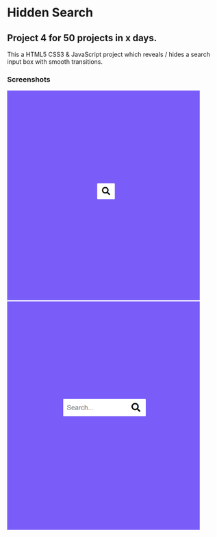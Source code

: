 # Hidden Search

## Project 4 for 50 projects in x days.

This a HTML5 CSS3 & JavaScript project which reveals / hides a search input box with smooth transitions.

### Screenshots

<img src='./images/screenshot-1.png' alt='screenshot at step 1' style='max-width: 450px;'>
<br>
<img src='./images/screenshot-2.png' alt='screenshot at step 2' style='max-width: 450px;'>

